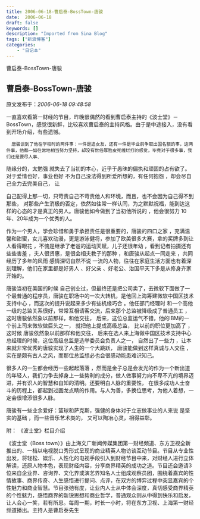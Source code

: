 ```yaml
---
title: 2006-06-18-曹启泰-BossTown-唐骏
date:  2006-06-18
draft: false
keywords: []
description: "Imported from Sina Blog"
tags: ["新浪博客"]
categories: 
    - "日记本"
---
```

曹启泰-BossTown-唐骏
## 曹启泰-BossTown-唐骏

 原文发布于：*2006-06-18 09:48:58*

   
一直喜欢看第一财经的节目，昨晚很偶然的看到曹启泰主持的《波士堂》－
BossTown，感觉很新鲜，比较喜欢曹启泰的主持风格。由于是中途接入，没有看到开场介绍，有些遗憾。

 

      唐骏谈到了他在学校时的两件事：一件是追女友，还有一件是毕业前争取出国名额的事，这两件事，他都一如往常地相当努力坚持，却没有世俗厚脸皮死缠烂打的感觉，毕竟对于很多事，我们还是要尽人事、
随缘分的，太勉强 就失去了当初的本心，近乎于愚昧的偏执和顽固的占有欲了。对于爱情也好，事业也好 不为自己没法得到所爱所想的，有任何抱怨
，却会尽自己全力去完美自己， 让

自己配得上那一切，只苛责自己不苛责他人和环境，而且，也不会因为自己得不到那些，
对那些产生消极的否定，依然如往常一样认同，为之默默祝福，能到达这样的心态的才是真正的男人。唐骏他如今做到了当初他所说的 ，他会很努力
10年、20年成为一个优秀的人。

 

   
作为一个男人，学会珍惜和勇于承担责任是很重要的，唐骏的四口之家
，充满温馨和甜蜜，女儿喜欢动漫，更是游泳健将，参加了欧美很多大赛，拿的奖牌多到让人看得眼花 ，不愧是继承了老爸的运动天赋，儿子还很年幼
，看到记者拍摄还有些些害羞 ，夫人很贤惠，是很会相夫教子的那种 ，和唐骏从起点一同走来 ，共同经历了多年的风雨 感情深切自然不说
一流的人物，往往在家庭生活方面也有着深刻理解，他们在家里都是好男人 、好父亲
、好老公、治国平天下多是从修身齐家开始的。

 

    
唐骏当初在美国的时候
自己创业过，但最终还是把公司卖了，去微软下面做了一个最普通的程序员，唐骏在职场中的一次大转机，是他回上海筹建微软中国区技术支持中心
，而这次的提升说起来多少有些机缘巧合 。他任部门经理时 和一个高他一级的总监关系很好，常常互相请客交流，后来那个总监被降级成了普通员工
，这时唐骏依然象以前那样，和他交往， 后来，这位总监运气不错，他的IBM的一个前上司来微软做巨头之一， 就把他上提成高级总监，
比以前的职位更加高了 ，这时候 唐骏依然象以前那样和他交往，
后来在选人来上海做中国区技术支持中心总经理的时候，这位高级总监是选举委员会负责人之一， 自然出了一些力
，让本来就非常优秀的唐骏实现了人生的一个大跳跃， 唐骏能做到这样真诚与人交往
，实在是颇有古人之风，而那位总监想必也会很感动能患难识知己。

 

    
很多人的一生都会经历一些起起落落
，然而是金子总是会发光的作为一个新出道的年轻人，我们力争去掉身上一些势利的成分，做人做事努力向不卑不亢的境界迈进，并有识人的智慧和自知的清明。还要明白人脉的重要性，
在很多成功人士奋斗的历程上，都起到过画龙点睛的作用。与人为善，多换位思考，为他人着想，一定会很增添很多人脉。

 

   
唐骏有一些业余爱好：篮球和萨克斯，强健的身体对于立志做事业的人来说 是坚实的基础 ，而一些音乐艺术类的，
又可以陶冶心灵，相得益彰。

 

附： 《波士堂》栏目介绍

 
  
《波士堂（Boss 
town）》由上海文广新闻传媒集团第一财经频道、东方卫视全新推出的、一档以电视脱口秀形式呈现的商业精英人物访谈互动节目。节目从专业性出发，将轻松、娱乐、人性化的电视手段引入到财经节目中来，对财经人进行立体解读，还原人物本色，表现财经内容，分享商界精英的成功之道。节目还会邀请3位来自企业界、咨询界、文化界或演艺界知名人士组成观察员团，围绕着嘉宾的性情故事、商界传奇、人生感悟进行提问、点评，在双方的博弈过程中突显嘉宾的个性魅力和商业智慧。节目张弛有度，让业内人士从中体会深度，真切感受商界精英的个性魅力，感悟商界的新锐思想和商业哲学，普通观众则从中得到快乐和启发，让人会心一笑，若有所思。每周一期，时长一小时，将在东方卫视、上海第一财经频道播出。主持人是曹启泰先生


